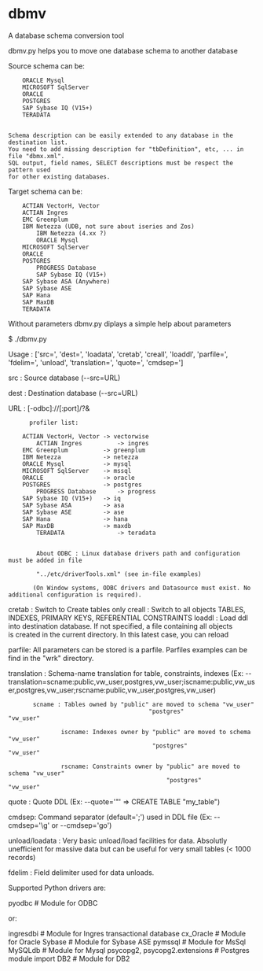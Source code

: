 # dbmv

A database schema conversion tool


dbmv.py helps you to move one database schema to another database

Source schema can be:


	    ORACLE Mysql
	    MICROSOFT SqlServer
	    ORACLE
	    POSTGRES
	    SAP Sybase IQ (V15+)
	    TERADATA
	
	
	Schema description can be easily extended to any database in the destination list. 
	You need to add missing description for "tbDefinition", etc, ... in file "dbmx.xml".
	SQL output, field names, SELECT descriptions must be respect the pattern used 
	for other existing databases.



Target schema can be:

	    ACTIAN VectorH, Vector
	    ACTIAN Ingres
	    EMC Greenplum
	    IBM Netezza (UDB, not sure about iseries and Zos)
            IBM Netezza (4.xx ?)
            ORACLE Mysql
	    MICROSOFT SqlServer
	    ORACLE
	    POSTGRES
            PROGRESS Database
            SAP Sybase IQ (V15+)
	    SAP Sybase ASA (Anywhere)
	    SAP Sybase ASE
	    SAP Hana
	    SAP MaxDB
	    TERADATA

	

Without parameters dbmv.py diplays a simple help about parameters

$ ./dbmv.py 

   Usage : 
     ['src=', 'dest=', 'loadata', 'cretab', 'creall', 'loaddl', 'parfile=', 'fdelim=', 
     'unload', 'translation=', 'quote=', 'cmdsep=']


   src    : Source database      (--src=URL)
   
   dest   : Destination database (--src=URL)

   URL : <database provider>[-odbc]://<database hostname>[:port]/<database name>?<database login>&<login password>
   
          profiler list:

	    ACTIAN VectorH, Vector -> vectorwise
            ACTIAN Ingres          -> ingres
	    EMC Greenplum          -> greenplum
	    IBM Netezza            -> netezza
	    ORACLE Mysql           -> mysql
	    MICROSOFT SqlServer    -> mssql
	    ORACLE                 -> oracle
	    POSTGRES               -> postgres
            PROGRESS Database      -> progress
	    SAP Sybase IQ (V15+)   -> iq
	    SAP Sybase ASA         -> asa
	    SAP Sybase ASE         -> ase
	    SAP Hana               -> hana
	    SAP MaxDB              -> maxdb
            TERADATA               -> teradata


            About ODBC : Linux database drivers path and configuration must be added in file 
            
            "../etc/driverTools.xml" (see in-file examples)
            
           (On Window systems, ODBC drivers and Datasource must exist. No additional configuration is required).

   cretab : Switch to Create tables only
   creall : Switch to all objects TABLES, INDEXES, PRIMARY KEYS, REFERENTIAL CONSTRAINTS
   loaddl : Load ddl into destination database. If not specified, a file containing all objects   
      	   is created in the current directory. In this latest case, you can reload 

   parfile: All parameters can be stored is a parfile. Parfiles examples can be find in the "wrk" directory. 

   translation : Schema-name translation for table, constraints, indexes
   (Ex: --translation=scname:public,vw_user,postgres,vw_user;iscname:public,vw_user,postgres,vw_user;rscname:public,vw_user,postgres,vw_user)
   
                 
   		   scname : Tables owned by "public" are moved to schema "vw_user"
                                            "postgres"                   "vw_user"
                                            
                   iscname: Indexes owner by "public" are moved to schema "vw_user"
                                             "postgres"                   "vw_user"
                                             
                   rscname: Constraints owner by "public" are moved to schema "vw_user"
                                                 "postgres"                   "vw_user"


   quote : Quote DDL (Ex: --quote='"' => CREATE TABLE "my_table")

   cmdsep: Command separator (default=';') used in DDL file (Ex: --cmdsep='\g' or --cmdsep='go') 


   unload/loadata : Very basic unload/load facilities for data. Absolutly unefficient for massive
                    data but can be useful for very small tables (< 1000 records)
                    
   fdelim : Field delimiter used for data unloads.



Supported Python drivers are:

   pyodbc                         # Module for ODBC

   or:

   ingresdbi                      # Module for Ingres transactional database
   cx_Oracle                      # Module for Oracle
   Sybase                         # Module for Sybase ASE
   pymssql                        # Module for MsSql
   MySQLdb                        # Module for Mysql
   psycopg2, psycopg2.extensions  # Postgres module
   import DB2                     # Module for DB2


